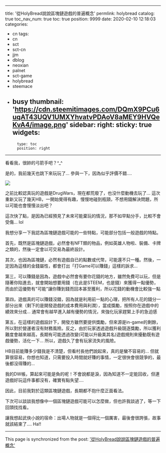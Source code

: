 
---
title: '從HolyBread說說區塊鏈遊戲的普遍概念'
permlink: holybread
catalog: true
toc_nav_num: true
toc: true
position: 9999
date: 2020-02-10 12:18:03
categories:
- cn
tags:
- cn
- sct
- sct-cn
- jjm
- dblog
- neoxian
- palnet
- sct-game
- holybread
- steemace
- busy
thumbnail: 'https://cdn.steemitimages.com/DQmX9PCu6uqAT43UQV1UMXYhvatvPDAoV8aMEY9HVQeKvA4/image.png'
sidebar:
    right:
        sticky: true
widgets:
    -
        type: toc
        position: right
---


看看我，很帥的弓箭手吧？^_^

是的，我前幾天也跳下來玩玩了... 參與一下，因為似乎評價不錯....

![](https://cdn.steemitimages.com/DQmX9PCu6uqAT43UQV1UMXYhvatvPDAoV8aMEY9HVQeKvA4/image.png)

之前比較認真玩的遊戲是DrugWars，現在都荒廢了，也沒什麼動機去玩了... 這次重新又玩了幾天HB，一開始覺得有趣，慢慢地碰到瓶頸，不想用錢解決問題，所以可能也會慢慢淡出吧？

這次快了點，是因為已經預見了未來可能棄玩的情況，那不如早點分手，比較不會受傷... lol

我想分享一下我認為區塊鏈遊戲可能的一些特點，可能部分包括一般遊戲的特點。

首先，既然是區塊鏈遊戲，必然會有NFT類的物品，例如英雄人物啦、裝備、卡牌之類的，然後一定會以可交易為最終設計。

其次，也因為區塊鏈，必然有遊戲自已的點數或代幣，可能還不只一種。然後，一定因為這樣的金錢屬性，都會打出「打Game可以賺錢」這樣的訴求... 

第三，可以賺錢是因為，遊戲中必然會有要你花錢的地方，雖然免費可以玩，但是隨著你陷進去，就會開始想要用錢（在此是STEEM，也是錢）來獲得一點優勢，而由於這優勢有"可能"讓你賺到錢而回本甚至獲利，所以花錢的動機會比較強一點

第四，遊戲真的可以賺錢沒錯，因為就是利用前一點的心理，把所有人花的錢分一部分出來（剩下的是開發遊戲的成本費用與利潤），當成獎勵，按照你在遊戲中的績效來分成... 通常會有越早進入越有優勢的情況，來強化玩家趕緊上手的急迫感

第五，在這樣的遊戲設計下，開發方雖然要提供獎勵，但來源是in-game的剩餘，所以對於營運者沒有財務風險。反之，由於玩家透過遊戲升級競逐獎勵，所以獲利難度會越來越高，長期有可能透過改變(可能以升級美其名)遊戲規則來擾動既有遊戲優勢，活化一下... 所以，遊戲久了會有玩家流失的風險。

HB目前能賺多少錢我是不清楚，但看村長他們說起來，真的是蠻不容易的... 但就算很容易，你想也知道，只需要投入時間就好賺的事情，一定很快會很競爭的，最後都沒得賺的...

我的DW帳，算起來可能是負的呢！不會說都是淚，因為知道不一定能回收，但連遊戲好玩這件事都沒有，確實有點失望....

因此，目前我對於這類區塊鏈遊戲，長期都不抱什麼正面看法。

下次可以談談我想像中一個區塊鏈遊戲可能可以怎麼做，但也許我談過了，等一下回頭找找看。

讓我想起武俠小說的宿命：出場人物就是一個得比一個厲害，最後會很誇張，故事就該結束了.... Ha!!

- - -

This page is synchronized from the post: ['從HolyBread說說區塊鏈遊戲的普遍概念'](https://steemit.com/@deanliu/holybread)
